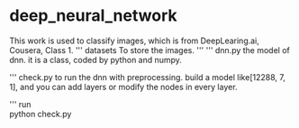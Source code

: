 # deep_neural_network

This work is used to classify images, which is from DeepLearing.ai, Cousera, Class 1.
'''
datasets
To store the images.
'''
'''
dnn.py
the model of dnn.
it is a class, coded by python and numpy.

'''
check.py
to run the dnn with preprocessing.
build a model like[12288, 7, 1], and you can add layers or modify the nodes in every layer.

'''
run   
python check.py

